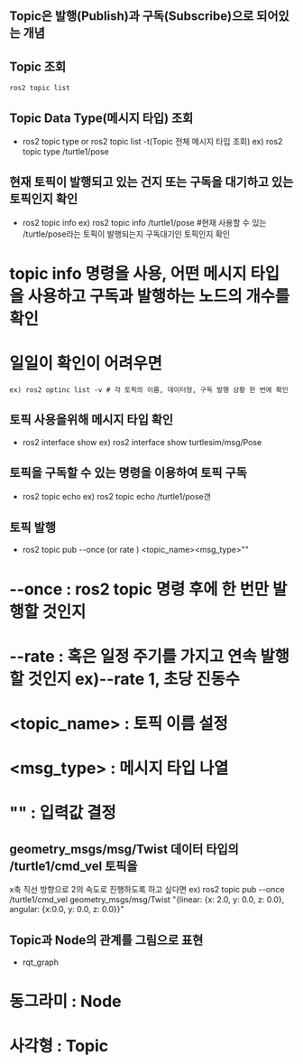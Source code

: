 ## Topic은 발행(Publish)과 구독(Subscribe)으로 되어있는 개념

## Topic 조회
 <code>ros2 topic list</code>
## Topic Data Type(메시지 타입) 조회
 - ros2 topic type or ros2 topic list -t(Topic 전체 메시지 타입 조회)
  ex) ros2 topic type /turtle1/pose

## 현재 토픽이 발행되고 있는 건지 또는 구독을 대기하고 있는 토픽인지 확인
 - ros2 topic info
  ex) ros2 topic info /turtle1/pose #현재 사용할 수 있는 /turtle/pose라는 토픽이 발행되는지 구독대기인 토픽인지 확인
  # topic info 명령을 사용, 어떤 메시지 타입을 사용하고 구독과 발행하는 노드의 개수를 확인
  # 일일이 확인이 어려우면 
    ex) ros2 optinc list -v # 각 토픽의 이름, 데이터형, 구독 발행 상황 한 번에 확인

## 토픽 사용을위해 메시지 타입 확인
 - ros2 interface show
  ex) ros2 interface show turtlesim/msg/Pose

## 토픽을 구독할 수 있는 명령을 이용하여 토픽 구독
 - ros2 topic echo
  ex) ros2 topic echo /turtle1/pose갠

## 토픽 발행
 - ros2 topic pub --once (or rate <hz>) <topic_name><msg_type>"<arge>"
  # --once : ros2 topic 명령 후에 한 번만 발행할 것인지
  # --rate <hz> : 혹은 일정 주기를 가지고 연속 발행할 것인지 ex)--rate 1, 초당 진동수
  # <topic_name> : 토픽 이름 설정
  # <msg_type> : 메시지 타입 나열
  # "<args>" : 입력값 결정

## geometry_msgs/msg/Twist 데이터 타입의 /turtle1/cmd_vel 토픽을 
   x축 직선 방향으로 2의 속도로 진행하도록 하고 싶다면
 ex) ros2 topic pub --once /turtle1/cmd_vel geometry_msgs/msg/Twist "{linear: {x: 2.0, y: 0.0, z: 0.0}, angular: {x:0.0, y: 0.0, z: 0.0}}"

## Topic과 Node의 관계를 그림으로 표현
 - rqt_graph
 # 동그라미 : Node
 # 사각형 : Topic


